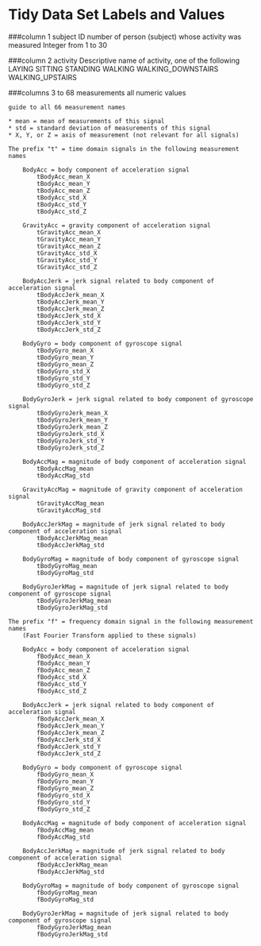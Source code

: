 Tidy Data Set Labels and Values
====

###column 1
    subject
        ID number of person (subject) whose activity was measured
        Integer from 1 to 30
    
###column 2
    activity
        Descriptive name of activity, one of the following
        LAYING
        SITTING
        STANDING
        WALKING
        WALKING_DOWNSTAIRS
        WALKING_UPSTAIRS

###columns 3 to 68
    measurements
        all numeric values
    
    guide to all 66 measurement names
    
    * mean = mean of measurements of this signal
    * std = standard deviation of measurements of this signal
    * X, Y, or Z = axis of measurement (not relevant for all signals)

    The prefix "t" = time domain signals in the following measurement names
    
        BodyAcc = body component of acceleration signal
            tBodyAcc_mean_X
            tBodyAcc_mean_Y
            tBodyAcc_mean_Z
            tBodyAcc_std_X
            tBodyAcc_std_Y
            tBodyAcc_std_Z

        GravityAcc = gravity component of acceleration signal
            tGravityAcc_mean_X
            tGravityAcc_mean_Y
            tGravityAcc_mean_Z
            tGravityAcc_std_X
            tGravityAcc_std_Y
            tGravityAcc_std_Z

        BodyAccJerk = jerk signal related to body component of acceleration signal
            tBodyAccJerk_mean_X
            tBodyAccJerk_mean_Y
            tBodyAccJerk_mean_Z
            tBodyAccJerk_std_X
            tBodyAccJerk_std_Y
            tBodyAccJerk_std_Z

        BodyGyro = body component of gyroscope signal
            tBodyGyro_mean_X
            tBodyGyro_mean_Y
            tBodyGyro_mean_Z
            tBodyGyro_std_X
            tBodyGyro_std_Y
            tBodyGyro_std_Z

        BodyGyroJerk = jerk signal related to body component of gyroscope signal
            tBodyGyroJerk_mean_X
            tBodyGyroJerk_mean_Y
            tBodyGyroJerk_mean_Z
            tBodyGyroJerk_std_X
            tBodyGyroJerk_std_Y
            tBodyGyroJerk_std_Z
            
        BodyAccMag = magnitude of body component of acceleration signal
            tBodyAccMag_mean
            tBodyAccMag_std
            
        GravityAccMag = magnitude of gravity component of acceleration signal
            tGravityAccMag_mean
            tGravityAccMag_std
            
        BodyAccJerkMag = magnitude of jerk signal related to body component of acceleration signal
            tBodyAccJerkMag_mean
            tBodyAccJerkMag_std
            
        BodyGyroMag = magnitude of body component of gyroscope signal
            tBodyGyroMag_mean
            tBodyGyroMag_std
            
        BodyGyroJerkMag = magnitude of jerk signal related to body component of gyroscope signal
            tBodyGyroJerkMag_mean
            tBodyGyroJerkMag_std
            
    The prefix "f" = frequency domain signal in the following measurement names
        (Fast Fourier Transform applied to these signals)

        BodyAcc = body component of acceleration signal
            fBodyAcc_mean_X
            fBodyAcc_mean_Y
            fBodyAcc_mean_Z
            fBodyAcc_std_X
            fBodyAcc_std_Y
            fBodyAcc_std_Z

        BodyAccJerk = jerk signal related to body component of acceleration signal
            fBodyAccJerk_mean_X
            fBodyAccJerk_mean_Y
            fBodyAccJerk_mean_Z
            fBodyAccJerk_std_X
            fBodyAccJerk_std_Y
            fBodyAccJerk_std_Z

        BodyGyro = body component of gyroscope signal
            fBodyGyro_mean_X
            fBodyGyro_mean_Y
            fBodyGyro_mean_Z
            fBodyGyro_std_X
            fBodyGyro_std_Y
            fBodyGyro_std_Z
        
        BodyAccMag = magnitude of body component of acceleration signal
            fBodyAccMag_mean
            fBodyAccMag_std
            
        BodyAccJerkMag = magnitude of jerk signal related to body component of acceleration signal
            fBodyAccJerkMag_mean
            fBodyAccJerkMag_std
            
        BodyGyroMag = magnitude of body component of gyroscope signal
            fBodyGyroMag_mean
            fBodyGyroMag_std
            
        BodyGyroJerkMag = magnitude of jerk signal related to body component of gyroscope signal
            fBodyGyroJerkMag_mean
            fBodyGyroJerkMag_std
